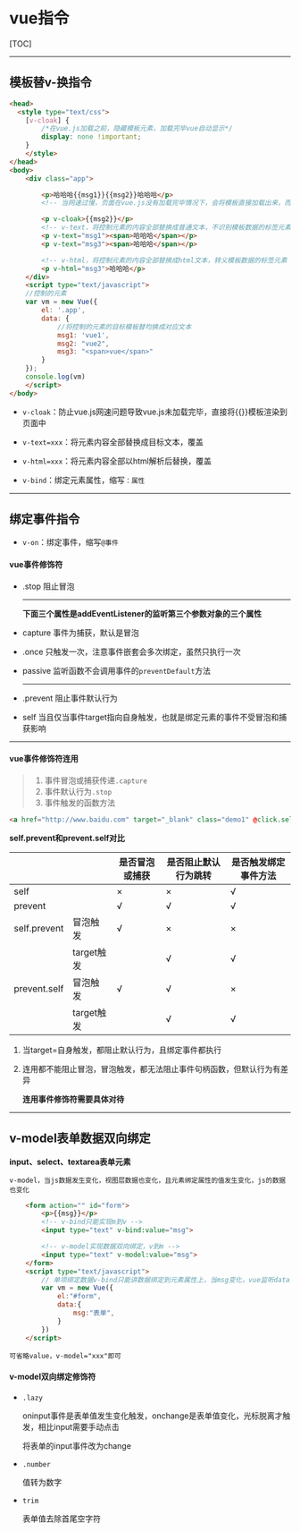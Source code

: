 # vue指令
[TOC]
***
## 模板替v-换指令

  ```html
  <head> 
  	<style type="text/css">
      [v-cloak] {
          /*在vue.js加载之前，隐藏模板元素，加载完毕vue自动显示*/
          display: none !important;
      }
      </style>
  </head>
  <body>
      <div class="app">
  
          <p>哈哈哈{{msg1}}{{msg2}}哈哈哈</p>
          <!-- 当网速过慢，页面在vue.js没有加载完毕情况下，会将模板直接加载出来，而不是渲染后的结果 -->
  
          <p v-cloak>{{msg2}}</p>
          <!-- v-text，将控制元素的内容全部替换成普通文本，不识别模板数据的标签元素 -->
          <p v-text="msg1"><span>哈哈哈</span></p>
          <p v-text="msg3"><span>哈哈哈</span></p>
  
          <!-- v-html，将控制元素的内容全部替换成html文本，转义模板数据的标签元素 -->
          <p v-html="msg3">哈哈哈</p>
      </div>
      <script type="text/javascript">
      //控制的元素
      var vm = new Vue({
          el: '.app',
          data: {
              //将控制的元素的目标模板替均换成对应文本
              msg1: 'vue1',
              msg2: "vue2",
              msg3: "<span>vue</span>"
          }
      });
      console.log(vm)
      </script>
  </body>
  ```

+ `v-cloak`：防止vue.js网速问题导致vue.js未加载完毕，直接将{{}}模板渲染到页面中

+ `v-text=xxx`：将元素内容全部替换成目标文本，覆盖

+ `v-html=xxx`：将元素内容全部以html解析后替换，覆盖

+ `v-bind`：绑定元素属性，缩写`：属性`
***
## 绑定事件指令

+ `v-on`：绑定事件，缩写`@事件`
#### vue事件修饰符

  + .stop 阻止冒泡

    ***

    **下面三个属性是addEventListener的监听第三个参数对象的三个属性**

  + capture 事件为捕获，默认是冒泡

  + .once 只触发一次，注意事件嵌套会多次绑定，虽然只执行一次

  + passive 监听函数不会调用事件的`preventDefault`方法

    ***

  + .prevent 阻止事件默认行为

  + self 当且仅当事件target指向自身触发，也就是绑定元素的事件不受冒泡和捕获影响

***

#### vue事件修饰符连用

   > 1. 事件冒泡或捕获传递`.capture`
   > 2. 事件默认行为`.stop`
   > 3. 事件触发的函数方法
```html
<a href="http://www.baidu.com" target="_blank" class="demo1" @click.self.prevent="btn1">
```
**self.prevent和prevent.self对比**

|              |              | 是否冒泡或捕获 | 是否阻止默认行为跳转 |   是否触发绑定事件方法   |
| ------------ | -------------- | -------------------- | ---- | ------------ |
| self |  | × | × | √ |
| prevent |  | √ | √ | √ |
| self.prevent | 冒泡触发 | √ | × | × |
|  | target触发 |  | √ | √ |
| prevent.self | 冒泡触发 | √ | √ | × |
|  | target触发 | | √ | √ |

1. 当target=自身触发，都阻止默认行为，且绑定事件都执行
   
2. 连用都不能阻止冒泡，冒泡触发，都无法阻止事件句柄函数，但默认行为有差异
   
   **连用事件修饰符需要具体对待**

***

## v-model表单数据双向绑定

**input、select、textarea表单元素**

`v-model，当js数据发生变化，视图层数据也变化，且元素绑定属性的值发生变化，js的数据也变化`

```html
	<form action="" id="form">
		<p>{{msg}}</p>
		<!-- v-bind只能实现m到v -->
		<input type="text" v-bind:value="msg">

		<!-- v-model实现数据双向绑定，v到m -->
		<input type="text" v-model:value="msg">
	</form>
	<script type="text/javascript">
		// 单项绑定数据v-bind只能讲数据绑定到元素属性上，当msg变化，vue监听data.msg变化实时重新渲染
		var vm = new Vue({
			el:"#form",
			data:{
				msg:"表单",
			}
		})
	</script>
```

`可省略value，v-model="xxx"即可`

#### v-model双向绑定修饰符

+ `.lazy`

  oninput事件是表单值发生变化触发，onchange是表单值变化，光标脱离才触发，相比input需要手动点击

  将表单的input事件改为change

+ `.number`

  值转为数字

+ `trim`

  表单值去除首尾空字符
